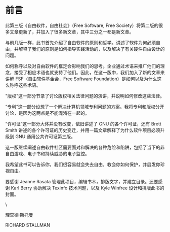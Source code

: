 # 前言

此第三版《自由软件，自由社会》（Free Software, Free Society）将第二版的很多文章更新了，并加入了很多新文章，其中三分之一都是新文章。

与前几版一样，此书首先介绍了自由软件的原则和哲学。讲述了软件为何必须自由，并解释了我们的原则是如何指导实践活动的，以及解决了有关硬件自由设计的问题。

如何称呼以及对自由软件的框定会影响我们的思考。企业通过术语来推广他们的理念，接受了相应术语也就支持了他们。因此，在这一版中，我们加入了新的文章来讲解 FSF（自由软件基金会，Free Software Foundation）是如何以及为什么这么称呼这些术语。

"版权"这一部分节录了讨论版权相关法律问题的演讲，并说明如何修改这些法律。

“专利”这一部分设想了一个解决计算机领域专利问题的方案。我将专利和版权分开讨论，是因为这两点是不能混淆在一起的。

“许可证”这一部分大体并没有改变，依旧讲述了 GNU 的各个许可证，还有 Brett Smith 讲述的各个许可证的历史变迁，并用一篇文章解释了为什么软件项目必须升级到 GNU 通用公共许可证第三版。

这一版继续阐述自由软件社区需要面对和解决的各种危险和陷阱，包括了当下的非自由游戏、电子书和持续威胁的电子监控。

我希望此书可以告诉你，我们很容易就会失去自由，教会你如何保护，并启发你珍视自由。

要感谢 Jeanne Rasata 管理此项目，编辑书木，排版文字，并建立目录。还要感谢 Karl Berry 协助解决 Texinfo 技术问题，以及 Kyle Winfree 设计和排版此书的封面。

\ 

理查德·斯托曼

RICHARD STALLMAN
